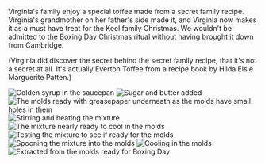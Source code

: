 Virginia's family enjoy a special toffee made from a secret family recipe.
Virginia's grandmother on her father's side made it, and Virginia
now makes it as a must have treat for the Keel family Christmas.
We wouldn't be admitted to the Boxing Day Christmas ritual without
having brought it down from Cambridge.

(Virginia did discover the secret behind the secret family recipe,
that it's not a secret at all. It's
actually Everton Toffee from a recipe book by Hilda Elsie Marguerite Patten.)

![Golden syrup in the saucepan](P1390116.jpg)
![Sugar and butter added](P1390118.jpg)
![The molds ready with greasepaper underneath as the molds have small holes in them](P1390119.jpg)
![Stirring and heating the mixture](P1390121.jpg)
![The mixture nearly ready to cool in the molds](P1390122.jpg)
![Testing the mixture to see if ready for the molds](P1390123.jpg)
![Spooning the mixture into the molds](P1390125.jpg)
![Cooling in the molds](P1390126.jpg)
![Extracted from the molds ready for Boxing Day](P1390129.jpg)
